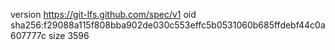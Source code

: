 version https://git-lfs.github.com/spec/v1
oid sha256:f29088a115f808bba902de030c553effc5b0531060b685ffdebf44c0a607777c
size 3596
